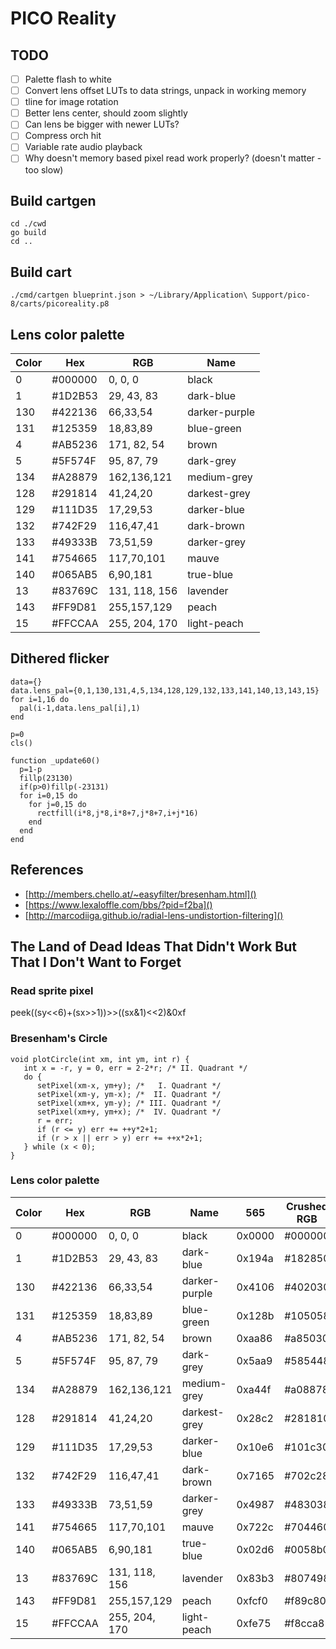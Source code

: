 # PICO Reality

## TODO
* [ ] Palette flash to white
* [ ] Convert lens offset LUTs to data strings, unpack in working memory
* [ ] tline for image rotation
* [ ] Better lens center, should zoom slightly
* [ ] Can lens be bigger with newer LUTs?
* [ ] Compress orch hit
* [ ] Variable rate audio playback
* [ ] Why doesn't memory based pixel read work properly? (doesn't matter - too slow)

## Build cartgen
    cd ./cwd
    go build
    cd ..

## Build cart
    ./cmd/cartgen blueprint.json > ~/Library/Application\ Support/pico-8/carts/picoreality.p8

## Lens color palette
Color | Hex     | RGB           | Name          
----- | ------- | ------------- | ------------- 
0	  | #000000 | 0, 0, 0	    | black         
1	  | #1D2B53 | 29, 43, 83    | dark-blue     
130	  | #422136 | 66,33,54      | darker-purple 
131	  | #125359 | 18,83,89      | blue-green    
4	  | #AB5236 | 171, 82, 54   | brown         
5	  | #5F574F | 95, 87, 79    | dark-grey     
134	  | #A28879 | 162,136,121   | medium-grey   
128	  | #291814 | 41,24,20      | darkest-grey  
129	  | #111D35 | 17,29,53      | darker-blue   
132	  | #742F29 | 116,47,41     | dark-brown    
133	  | #49333B | 73,51,59      | darker-grey   
141	  | #754665 | 117,70,101    | mauve         
140	  | #065AB5 | 6,90,181      | true-blue     
13	  | #83769C | 131, 118, 156 | lavender      
143	  | #FF9D81 | 255,157,129   | peach         
15	  | #FFCCAA | 255, 204, 170 | light-peach   

## Dithered flicker
    data={}
    data.lens_pal={0,1,130,131,4,5,134,128,129,132,133,141,140,13,143,15}
    for i=1,16 do
      pal(i-1,data.lens_pal[i],1)
    end
	
    p=0
	cls()
  
	function _update60()
	  p=1-p
	  fillp(23130)
	  if(p>0)fillp(-23131)
	  for i=0,15 do
	    for j=0,15 do
	      rectfill(i*8,j*8,i*8+7,j*8+7,i+j*16)
	    end
	  end
	end


## References
* [http://members.chello.at/~easyfilter/bresenham.html]()
* [https://www.lexaloffle.com/bbs/?pid=f2ba]()
* [http://marcodiiga.github.io/radial-lens-undistortion-filtering]()

## The Land of Dead Ideas That Didn't Work But That I Don't Want to Forget

### Read sprite pixel
peek((sy<<6)+(sx>>1))>>((sx&1)<<2)&0xf

### Bresenham's Circle

	void plotCircle(int xm, int ym, int r) {
	   int x = -r, y = 0, err = 2-2*r; /* II. Quadrant */ 
	   do {
	      setPixel(xm-x, ym+y); /*   I. Quadrant */
	      setPixel(xm-y, ym-x); /*  II. Quadrant */
	      setPixel(xm+x, ym-y); /* III. Quadrant */
	      setPixel(xm+y, ym+x); /*  IV. Quadrant */
	      r = err;
	      if (r <= y) err += ++y*2+1;
	      if (r > x || err > y) err += ++x*2+1; 
	   } while (x < 0);
	}

### Lens color palette
Color | Hex     | RGB           | Name          | 565    | Crushed RGB
----- | ------- | ------------- | ------------- | ------ | -----------
0	  | #000000 | 0, 0, 0	    | black         | 0x0000 | #000000
1	  | #1D2B53 | 29, 43, 83    | dark-blue     | 0x194a | #182850
130	  | #422136 | 66,33,54      | darker-purple | 0x4106 | #402030
131	  | #125359 | 18,83,89      | blue-green    | 0x128b | #105058
4	  | #AB5236 | 171, 82, 54   | brown         | 0xaa86 | #a85030
5	  | #5F574F | 95, 87, 79    | dark-grey     | 0x5aa9 | #585448
134	  | #A28879 | 162,136,121   | medium-grey   | 0xa44f | #a08878
128	  | #291814 | 41,24,20      | darkest-grey  | 0x28c2 | #281810
129	  | #111D35 | 17,29,53      | darker-blue   | 0x10e6 | #101c30
132	  | #742F29 | 116,47,41     | dark-brown    | 0x7165 | #702c28
133	  | #49333B | 73,51,59      | darker-grey   | 0x4987 | #483038
141	  | #754665 | 117,70,101    | mauve         | 0x722c | #704460
140	  | #065AB5 | 6,90,181      | true-blue     | 0x02d6 | #0058b0
13	  | #83769C | 131, 118, 156 | lavender      | 0x83b3 | #807498
143	  | #FF9D81 | 255,157,129   | peach         | 0xfcf0 | #f89c80
15	  | #FFCCAA | 255, 204, 170 | light-peach   | 0xfe75 | #f8cca8
